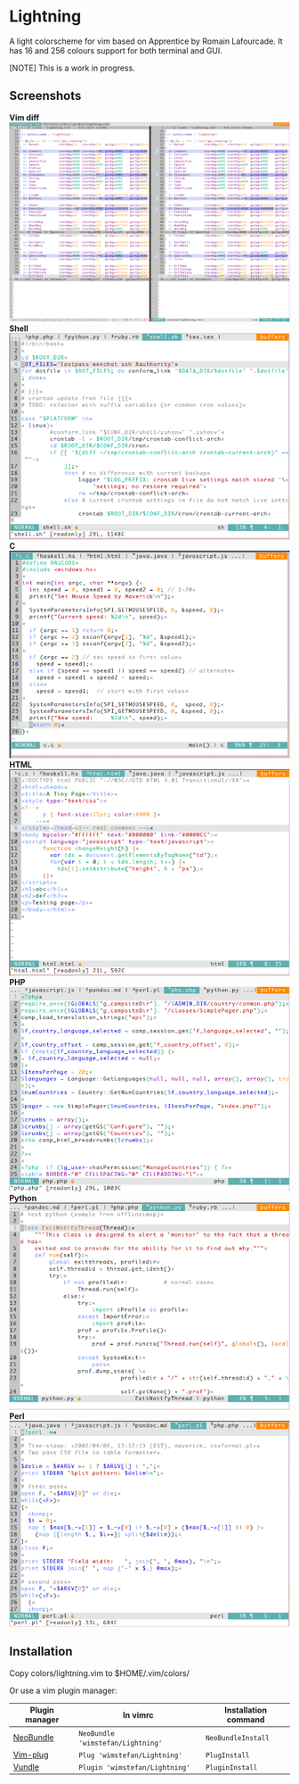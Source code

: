 # Lightning
A light colorscheme for vim based on Apprentice by Romain Lafourcade.
It has 16 and 256 colours support for both terminal and GUI.

[NOTE]
This is a work in progress.

## Screenshots
**Vim diff**
![Vim diff](screenshots/vimdiff.png "Vim diff")
**Shell**
![Shell](screenshots/shell.png "Shell")
**C**
![C](screenshots/c.png "C")
**HTML**
![HTML](screenshots/html.png "HTML")
**PHP**
![PHP](screenshots/php.png "PHP")
**Python**
![Python](screenshots/python.png "Python")
**Perl**
![Perl](screenshots/perl.png "Perl")

## Installation
Copy colors/lightning.vim to $HOME/.vim/colors/

Or use a vim plugin manager:

| Plugin manager                                         | In vimrc                         | Installation command |
|--------------------------------------------------------|----------------------------------|----------------------|
| [NeoBundle](https://github.com/Shougo/neobundle.vim)   | `NeoBundle 'wimstefan/Lightning'` | `NeoBundleInstall`     |
| [Vim-plug](https://github.com/junegunn/vim-plug)       | `Plug 'wimstefan/Lightning'`      | `PlugInstall`          |
| [Vundle](https://github.com/gmarik/Vundle.vim)         | `Plugin 'wimstefan/Lightning'`    | `PluginInstall`        |
